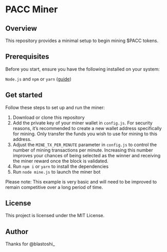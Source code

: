 # PACC Miner


## Overview
This repository provides a minimal setup to begin mining $PACC tokens.

## Prerequisites
Before you start, ensure you have the following installed on your system: 

```Node.js``` and ```npm``` or ```yarn``` ([guide](https://docs.npmjs.com/downloading-and-installing-node-js-and-npm))

## Get started
Follow these steps to set up and run the miner:
1. Download or clone this repository
2. Add the private key of your miner wallet in ```config.js```. For security reasons, it’s recommended to create a new wallet address specifically for mining. Only transfer the funds you wish to use for mining to this address.
3. Adjust the ```MINE_TX_PER_MINUTE``` parameter in ```config.js``` to control the number of mining transactions per minute. Increasing this number improves your chances of being selected as the winner and receiving the miner reward once the block is validated.
4. Run ```npm i``` or ```yarn``` to install the dependencies
5. Run ```node mine.js``` to launch the miner bot

Please note: This example is very basic and will need to be improved to remain competitive over a long period of time.

## License

This project is licensed under the MIT License.

## Author

Thanks for @blastoshi_
